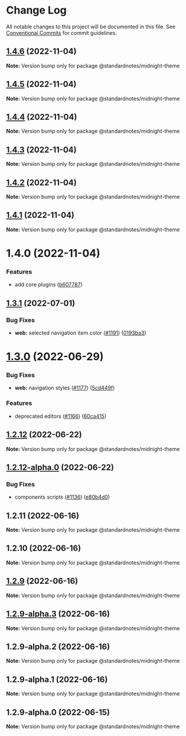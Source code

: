 # Change Log

All notable changes to this project will be documented in this file.
See [Conventional Commits](https://conventionalcommits.org) for commit guidelines.

## [1.4.6](https://github.com/standardnotes/plugins/compare/@standardnotes/midnight-theme@1.4.5...@standardnotes/midnight-theme@1.4.6) (2022-11-04)

**Note:** Version bump only for package @standardnotes/midnight-theme

## [1.4.5](https://github.com/standardnotes/plugins/compare/@standardnotes/midnight-theme@1.4.4...@standardnotes/midnight-theme@1.4.5) (2022-11-04)

**Note:** Version bump only for package @standardnotes/midnight-theme

## [1.4.4](https://github.com/standardnotes/plugins/compare/@standardnotes/midnight-theme@1.4.3...@standardnotes/midnight-theme@1.4.4) (2022-11-04)

**Note:** Version bump only for package @standardnotes/midnight-theme

## [1.4.3](https://github.com/standardnotes/plugins/compare/@standardnotes/midnight-theme@1.4.2...@standardnotes/midnight-theme@1.4.3) (2022-11-04)

**Note:** Version bump only for package @standardnotes/midnight-theme

## [1.4.2](https://github.com/standardnotes/plugins/compare/@standardnotes/midnight-theme@1.4.1...@standardnotes/midnight-theme@1.4.2) (2022-11-04)

**Note:** Version bump only for package @standardnotes/midnight-theme

## [1.4.1](https://github.com/standardnotes/plugins/compare/@standardnotes/midnight-theme@1.4.0...@standardnotes/midnight-theme@1.4.1) (2022-11-04)

**Note:** Version bump only for package @standardnotes/midnight-theme

# 1.4.0 (2022-11-04)

### Features

* add core plugins ([b607787](https://github.com/standardnotes/plugins/commit/b60778762306f5647cb715102eab23083b266718))

## [1.3.1](https://github.com/standardnotes/app/compare/@standardnotes/midnight-theme@1.3.0...@standardnotes/midnight-theme@1.3.1) (2022-07-01)

### Bug Fixes

* **web:** selected navigation item color ([#1191](https://github.com/standardnotes/app/issues/1191)) ([0193ba3](https://github.com/standardnotes/app/commit/0193ba3e7bffa59a3359c984359138e9be34c4e1))

# [1.3.0](https://github.com/standardnotes/app/compare/@standardnotes/midnight-theme@1.2.12...@standardnotes/midnight-theme@1.3.0) (2022-06-29)

### Bug Fixes

* **web:** navigation styles ([#1177](https://github.com/standardnotes/app/issues/1177)) ([5cd449f](https://github.com/standardnotes/app/commit/5cd449fe800b8950fab2599968933b120222d5fc))

### Features

* deprecated editors ([#1166](https://github.com/standardnotes/app/issues/1166)) ([60ca415](https://github.com/standardnotes/app/commit/60ca4150446f9a14bb6a31416686c6d07a7d0cd9))

## [1.2.12](https://github.com/standardnotes/app/compare/@standardnotes/midnight-theme@1.2.12-alpha.0...@standardnotes/midnight-theme@1.2.12) (2022-06-22)

**Note:** Version bump only for package @standardnotes/midnight-theme

## [1.2.12-alpha.0](https://github.com/standardnotes/app/compare/@standardnotes/midnight-theme@1.2.11...@standardnotes/midnight-theme@1.2.12-alpha.0) (2022-06-22)

### Bug Fixes

* components scripts ([#1136](https://github.com/standardnotes/app/issues/1136)) ([e80b4d0](https://github.com/standardnotes/app/commit/e80b4d0ffad495c758b593c30e1c4c754dda9b7e))

## 1.2.11 (2022-06-16)

**Note:** Version bump only for package @standardnotes/midnight-theme

## 1.2.10 (2022-06-16)

**Note:** Version bump only for package @standardnotes/midnight-theme

## [1.2.9](https://github.com/standardnotes/app/compare/@standardnotes/midnight-theme@1.2.9-alpha.3...@standardnotes/midnight-theme@1.2.9) (2022-06-16)

**Note:** Version bump only for package @standardnotes/midnight-theme

## [1.2.9-alpha.3](https://github.com/standardnotes/app/compare/@standardnotes/midnight-theme@1.2.9-alpha.2...@standardnotes/midnight-theme@1.2.9-alpha.3) (2022-06-16)

**Note:** Version bump only for package @standardnotes/midnight-theme

## 1.2.9-alpha.2 (2022-06-16)

**Note:** Version bump only for package @standardnotes/midnight-theme

## 1.2.9-alpha.1 (2022-06-16)

**Note:** Version bump only for package @standardnotes/midnight-theme

## 1.2.9-alpha.0 (2022-06-15)

**Note:** Version bump only for package @standardnotes/midnight-theme
